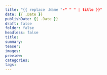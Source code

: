 ```yaml
---
title: "{{ replace .Name "-" " " | title }}"
date: {{ .Date }}
publishDate: {{ .Date }}
draft: false
folder: false
headless: false
title: 
summary: 
teaser: 
images:
preview:
categories:
tags:
---
```


